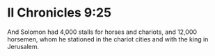 # II Chronicles 9:25

And Solomon had 4,000 stalls for horses and chariots, and 12,000 horsemen, whom he stationed in the chariot cities and with the king in Jerusalem.
